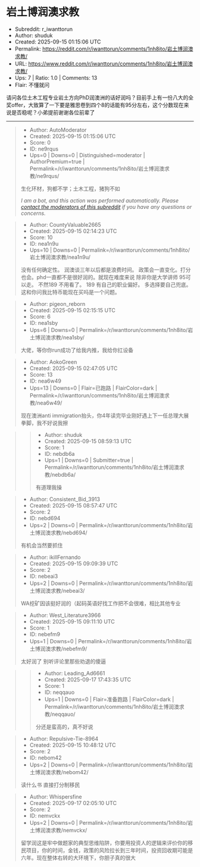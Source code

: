 # 岩土博润澳求教

- Subreddit: r_iwanttorun
- Author: shuduk
- Created: 2025-09-15 01:15:06 UTC
- Permalink: https://reddit.com/r/iwanttorun/comments/1nh8ito/岩土博润澳求教/
- URL: https://www.reddit.com/r/iwanttorun/comments/1nh8ito/岩土博润澳求教/
- Ups: 7 | Ratio: 1.0 | Comments: 13
- Flair: 不懂就问


请问各位土木工程专业岩土方向PhD润澳洲的话好润吗？目前手上有一份八大的全奖offer，大致算了一下要是雅思卷到四个8的话能有95分左右，这个分数现在来说是否稳呢？小弟提前谢谢各位前辈了


---

> - Author: AutoModerator
> - Created: 2025-09-15 01:15:06 UTC
> - Score: 0
> - ID: ne9rqus
> - Ups=0 | Downs=0 | Distinguished=moderator | AuthorPremium=true | Permalink=/r/iwanttorun/comments/1nh8ito/岩土博润澳求教/ne9rqus/
>
> 生化环材，狗都不学；土木工程，猪狗不如
> 
> *I am a bot, and this action was performed automatically. Please [contact the moderators of this subreddit](/message/compose/?to=/r/iwanttorun) if you have any questions or concerns.*

> - Author: CountyValuable2665
> - Created: 2025-09-15 02:14:23 UTC
> - Score: 10
> - ID: nea1n9u
> - Ups=10 | Downs=0 | Permalink=/r/iwanttorun/comments/1nh8ito/岩土博润澳求教/nea1n9u/
>
> 没有任何确定性。 润澳谈三年以后都是浪费时间。 政策会一直变化。打分也会。phd一直都不是很好润的。就现在难度来说 除非你是大学讲师 95可以走。 不然189 不用看了。 189 有自己的职业偏好。 多选择要自己兜底。 这和你问我比特币能现在买吗是一个问题。

> - Author: pigeon_reborn
> - Created: 2025-09-15 02:15:15 UTC
> - Score: 6
> - ID: nea1sby
> - Ups=6 | Downs=0 | Permalink=/r/iwanttorun/comments/1nh8ito/岩土博润澳求教/nea1sby/
>
> 大佬，等你你run成功了给我内推，我给你扛设备

> - Author: AokoGreen
> - Created: 2025-09-15 02:47:05 UTC
> - Score: 13
> - ID: nea6w49
> - Ups=13 | Downs=0 | Flair=已跑路 | FlairColor=dark | Permalink=/r/iwanttorun/comments/1nh8ito/岩土博润澳求教/nea6w49/
>
> 现在澳洲anti immigration抬头，你4年读完毕业刚好遇上下一任总理大展拳脚，我不好说我擦

>> - Author: shuduk
>> - Created: 2025-09-15 08:59:13 UTC
>> - Score: 1
>> - ID: nebdb6a
>> - Ups=1 | Downs=0 | Submitter=true | Permalink=/r/iwanttorun/comments/1nh8ito/岩土博润澳求教/nebdb6a/
>>
>> 有道理我操

> - Author: Consistent_Bid_3913
> - Created: 2025-09-15 08:57:47 UTC
> - Score: 2
> - ID: nebd694
> - Ups=2 | Downs=0 | Permalink=/r/iwanttorun/comments/1nh8ito/岩土博润澳求教/nebd694/
>
> 有机会当然要抓住

> - Author: ikillFernando
> - Created: 2025-09-15 09:09:39 UTC
> - Score: 2
> - ID: nebeai3
> - Ups=2 | Downs=0 | Permalink=/r/iwanttorun/comments/1nh8ito/岩土博润澳求教/nebeai3/
>
> WA挖矿因该挺好润的（起码英语好找工作把不会很难，相比其他专业

> - Author: West_Literature3966
> - Created: 2025-09-15 09:11:10 UTC
> - Score: 1
> - ID: nebefm9
> - Ups=1 | Downs=0 | Permalink=/r/iwanttorun/comments/1nh8ito/岩土博润澳求教/nebefm9/
>
> 太好润了 别听评论里那些劝退的傻逼

>> - Author: Leading_Ad6661
>> - Created: 2025-09-17 17:43:35 UTC
>> - Score: 1
>> - ID: neqqauo
>> - Ups=1 | Downs=0 | Flair=准备跑路 | FlairColor=dark | Permalink=/r/iwanttorun/comments/1nh8ito/岩土博润澳求教/neqqauo/
>>
>> 分还是蛮高的，真不好说

> - Author: Repulsive-Tie-8964
> - Created: 2025-09-15 10:48:12 UTC
> - Score: 2
> - ID: nebom42
> - Ups=2 | Downs=0 | Permalink=/r/iwanttorun/comments/1nh8ito/岩土博润澳求教/nebom42/
>
> 读什么书 直接打分制移民

> - Author: Whispersfine
> - Created: 2025-09-17 02:05:10 UTC
> - Score: 2
> - ID: nemvckx
> - Ups=2 | Downs=0 | Permalink=/r/iwanttorun/comments/1nh8ito/岩土博润澳求教/nemvckx/
>
> 留学润这是牢中做题家的典型思维陷阱，你要用投资人的逻辑来评价你的移民项目，你的时间，金钱，政策的风险拉长到三年时间，投资回收期可能是六年。现在整体右转的大环境下，你胆子真的很大
